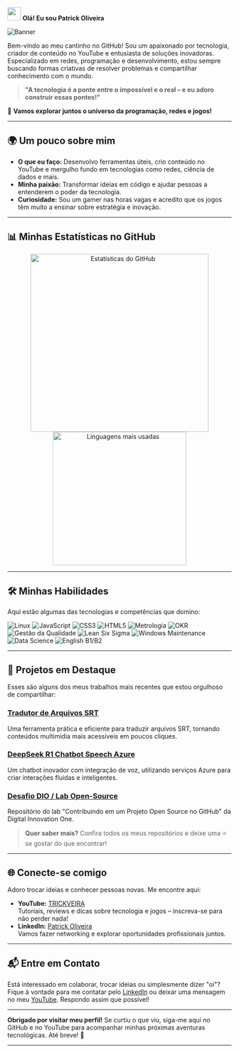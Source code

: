 <img src="https://media.giphy.com/media/hvRJCLFzcasrR4ia7z/giphy.gif" width="30"> **Olá! Eu sou Patrick Oliveira**

![Banner](https://i.ibb.co/PsK2kw3j/banner-trickveira.jpg)  


Bem-vindo ao meu cantinho no GitHub! Sou um apaixonado por tecnologia, criador de conteúdo no YouTube e entusiasta de soluções inovadoras. Especializado em redes, programação e desenvolvimento, estou sempre buscando formas criativas de resolver problemas e compartilhar conhecimento com o mundo.

> **"A tecnologia é a ponte entre o impossível e o real – e eu adoro construir essas pontes!"**

🌟 **Vamos explorar juntos o universo da programação, redes e jogos!**

---

## 🌍 Um pouco sobre mim

- **O que eu faço:** Desenvolvo ferramentas úteis, crio conteúdo no YouTube e mergulho fundo em tecnologias como redes, ciência de dados e mais.
- **Minha paixão:** Transformar ideias em código e ajudar pessoas a entenderem o poder da tecnologia.
- **Curiosidade:** Sou um gamer nas horas vagas e acredito que os jogos têm muito a ensinar sobre estratégia e inovação.

---

## 📊 Minhas Estatísticas no GitHub

<div align="center">
  <img src="https://github-readme-stats.vercel.app/api?username=trickveiraoficial&show_icons=true&theme=dracula" alt="Estatísticas do GitHub" width="400"/>
  <img src="https://github-readme-stats.vercel.app/api/top-langs/?username=trickveiraoficial&layout=compact&theme=dracula" alt="Linguagens mais usadas" width="300"/>
</div>

---

## 🛠️ Minhas Habilidades

Aqui estão algumas das tecnologias e competências que domino:

<div>
  <img src="https://img.shields.io/badge/-Linux-05122A?style=flat&logo=linux" alt="Linux"/>
  <img src="https://img.shields.io/badge/-JavaScript-05122A?style=flat&logo=javascript" alt="JavaScript"/>
  <img src="https://img.shields.io/badge/-CSS3-05122A?style=flat&logo=css3" alt="CSS3"/>
  <img src="https://img.shields.io/badge/-HTML5-05122A?style=flat&logo=html5" alt="HTML5"/>
  <img src="https://img.shields.io/badge/-Metrologia-05122A?style=flat" alt="Metrologia"/>
  <img src="https://img.shields.io/badge/-OKR-05122A?style=flat&logo=okr" alt="OKR"/>
  <img src="https://img.shields.io/badge/-Gestão_da_Qualidade-05122A?style=flat" alt="Gestão da Qualidade"/>
  <img src="https://img.shields.io/badge/-Lean_Six_Sigma-05122A?style=flat&logo=sixsigma" alt="Lean Six Sigma"/>
  <img src="https://img.shields.io/badge/-Manutenção_Windows-05122A?style=flat&logo=windows" alt="Windows Maintenance"/>
  <img src="https://img.shields.io/badge/-Ciência_de_Dados-05122A?style=flat&logo=datascience" alt="Data Science"/>
  <img src="https://img.shields.io/badge/-Inglês_B1%2FB2-05122A?style=flat" alt="English B1/B2"/>
</div>

---

## 🚀 Projetos em Destaque

Esses são alguns dos meus trabalhos mais recentes que estou orgulhoso de compartilhar:

### **[Tradutor de Arquivos SRT](https://github.com/trickveiraoficial/traducaosrt)**  
Uma ferramenta prática e eficiente para traduzir arquivos SRT, tornando conteúdos multimídia mais acessíveis em poucos cliques.

### **[DeepSeek R1 Chatbot Speech Azure](https://github.com/trickveiraoficial/deepseek-r1-chatbot-speech-azure)**  
Um chatbot inovador com integração de voz, utilizando serviços Azure para criar interações fluidas e inteligentes.

### **[Desafio DIO / Lab Open-Source](https://github.com/trickveiraoficial/dio-lab-open-source)**
Repositório do lab "Contribuindo em um Projeto Open Source no GitHub" da Digital Innovation One.

> **Quer saber mais?** Confira todos os meus repositórios e deixe uma ⭐ se gostar do que encontrar!

---

## 🌐 Conecte-se comigo

Adoro trocar ideias e conhecer pessoas novas. Me encontre aqui:

- **YouTube:** [TRICKVEIRA](https://www.youtube.com/c/TRICKVEIRA)  
  Tutoriais, reviews e dicas sobre tecnologia e jogos – inscreva-se para não perder nada!
- **LinkedIn:** [Patrick Oliveira](https://www.linkedin.com/in/ids-oliveira)  
  Vamos fazer networking e explorar oportunidades profissionais juntos.

---

## 📬 Entre em Contato

Está interessado em colaborar, trocar ideias ou simplesmente dizer "oi"? Fique à vontade para me contatar pelo [LinkedIn](https://www.linkedin.com/in/ids-oliveira) ou deixar uma mensagem no meu [YouTube](https://www.youtube.com/c/TRICKVEIRA). Respondo assim que possível!

---

**Obrigado por visitar meu perfil!** Se curtiu o que viu, siga-me aqui no GitHub e no YouTube para acompanhar minhas próximas aventuras tecnológicas. Até breve! 🚀

---
